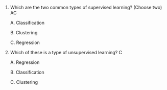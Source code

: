 1. Which are the two common types of supervised learning? (Choose two) AC

    A. Classification 

    B. Clustering

    C. Regression

2. Which of these is a type of unsupervised learning? C

    A. Regression

    B. Classification

    C. Clustering
